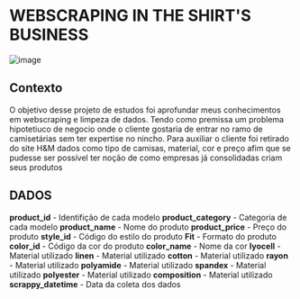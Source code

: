 # WEBSCRAPING IN THE SHIRT'S BUSINESS

![image](https://user-images.githubusercontent.com/104724574/168191267-ed5cccf1-93f6-4581-a27a-2707b08c30b1.png)

## Contexto

O objetivo desse projeto de estudos foi aprofundar meus conhecimentos em webscraping e limpeza de dados. Tendo como premissa um problema hipotetiuco de negocio onde o cliente gostaria de entrar no ramo de camisetárias sem ter expertise no nincho.
Para auxiliar o cliente foi retirado do site H&M dados como tipo de camisas, material, cor e preço afim que se pudesse ser possível ter noção de como empresas já consolidadas criam seus produtos

## DADOS

**product_id** - Identifição de cada modelo
**product_category** - Categoria de cada modelo
**product_name** - Nome do produto
**product_price** - Preço do produto
**style_id** - Código do estilo do produto
**Fit** - Formato do produto
**color_id**  - Código da cor do produto
**color_name** -	Nome da cor
**lyocell** - Material utilizado
**linen** - Material utilizado
**cotton**	- Material utilizado
**rayon**	- Material utilizado
**polyamide**	- Material utilizado
**spandex**	- Material utilizado
**polyester**	- Material utilizado
**composition**	- Material utilizado
**scrappy_datetime** - Data da coleta dos dados
